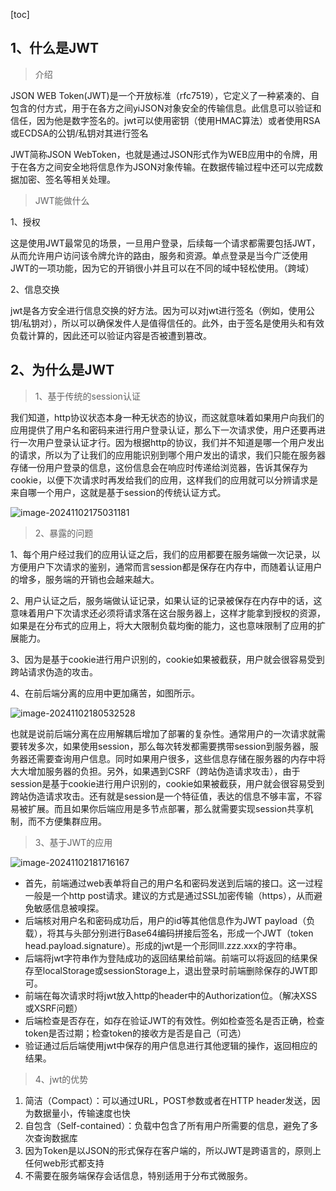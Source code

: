 [toc]

## 1、什么是JWT

> 介绍

JSON WEB Token(JWT)是一个开放标准（rfc7519），它定义了一种紧凑的、自包含的付方式，用于在各方之间yiJSON对象安全的传输信息。此信息可以验证和信任，因为他是数字签名的。jwt可以使用密钥（使用HMAC算法）或者使用RSA或ECDSA的公钥/私钥对其进行签名

JWT简称JSON WebToken，也就是通过JSON形式作为WEB应用中的令牌，用于在各方之间安全地将信息作为JSON对象传输。在数据传输过程中还可以完成数据加密、签名等相关处理。

> JWT能做什么

1、授权

这是使用JWT最常见的场景，一旦用户登录，后续每一个请求都需要包括JWT，从而允许用户访问该令牌允许的路由，服务和资源。单点登录是当今广泛使用JWT的一项功能，因为它的开销很小并且可以在不同的域中轻松使用。（跨域）

2、信息交换

jwt是各方安全进行信息交换的好方法。因为可以对jwt进行签名（例如，使用公钥/私钥对），所以可以确保发件人是值得信任的。此外，由于签名是使用头和有效负载计算的，因此还可以验证内容是否被遭到篡改。

## 2、为什么是JWT

> 1、基于传统的session认证

我们知道，http协议状态本身一种无状态的协议，而这就意味着如果用户向我们的应用提供了用户名和密码来进行用户登录认证，那么下一次请求使，用户还要再进行一次用户登录认证才行。因为根据http的协议，我们并不知道是哪一个用户发出的请求，所以为了让我们的应用能识别到哪个用户发出的请求，我们只能在服务器存储一份用户登录的信息，这份信息会在响应时传递给浏览器，告诉其保存为cookie，以便下次请求时再发给我们的应用，这样我们的应用就可以分辨请求是来自哪一个用户，这就是基于session的传统认证方式。

![image-20241102175031181](https://fastly.jsdelivr.net/gh/lqyspace/mypic@master/img1/202411021750767.png)

> 2、暴露的问题

1、每个用户经过我们的应用认证之后，我们的应用都要在服务端做一次记录，以方便用户下次请求的鉴别，通常而言session都是保存在内存中，而随着认证用户的增多，服务端的开销也会越来越大。

2、用户认证之后，服务端做认证记录，如果认证的记录被保存在内存中的话，这意味着用户下次请求还必须将请求落在这台服务器上，这样才能拿到授权的资源，如果是在分布式的应用上，将大大限制负载均衡的能力，这也意味限制了应用的扩展能力。

3、因为是基于cookie进行用户识别的，cookie如果被截获，用户就会很容易受到跨站请求伪造的攻击。

4、在前后端分离的应用中更加痛苦，如图所示。

![image-20241102180532528](https://fastly.jsdelivr.net/gh/lqyspace/mypic@master/img1/202411021805557.png)

也就是说前后端分离在应用解耦后增加了部署的复杂性。通常用户的一次请求就需要转发多次，如果使用session，那么每次转发都需要携带session到服务器，服务器还需要查询用户信息。同时如果用户很多，这些信息存储在服务器的内存中将大大增加服务器的负担。另外，如果遇到CSRF（跨站伪造请求攻击），由于session是基于cookie进行用户识别的，cookie如果被截获，用户就会很容易受到跨站伪造请求攻击。还有就是session是一个特征值，表达的信息不够丰富，不容易被扩展。而且如果你后端应用是多节点部署，那么就需要实现session共享机制，而不方便集群应用。

> 3、基于JWT的应用

![image-20241102181716167](https://fastly.jsdelivr.net/gh/lqyspace/mypic@master/img1/202411021817200.png)

- 首先，前端通过web表单将自己的用户名和密码发送到后端的接口。这一过程一般是一个http post请求。建议的方式是通过SSL加密传输（https），从而避免敏感信息被嗅探。
- 后端核对用户名和密码成功后，用户的id等其他信息作为JWT payload（负载），将其与头部分别进行Base64编码拼接后签名，形成一个JWT（token  head.payload.signature）。形成的jwt是一个形同lll.zzz.xxx的字符串。
- 后端将jwt字符串作为登陆成功的返回结果给前端。前端可以将返回的结果保存至localStorage或sessionStorage上，退出登录时前端删除保存的JWT即可。
- 前端在每次请求时将jwt放入http的header中的Authorization位。（解决XSS或XSRF问题）
- 后端检查是否存在，如存在验证JWT的有效性。例如检查签名是否正确，检查token是否过期；检查token的接收方是否是自己（可选）
- 验证通过后后端使用jwt中保存的用户信息进行其他逻辑的操作，返回相应的结果。

> 4、jwt的优势

1. 简洁（Compact）：可以通过URL，POST参数或者在HTTP header发送，因为数据量小，传输速度也快
2. 自包含（Self-contained）：负载中包含了所有用户所需要的信息，避免了多次查询数据库
3. 因为Token是以JSON的形式保存在客户端的，所以JWT是跨语言的，原则上任何web形式都支持
4. 不需要在服务端保存会话信息，特别适用于分布式微服务。

